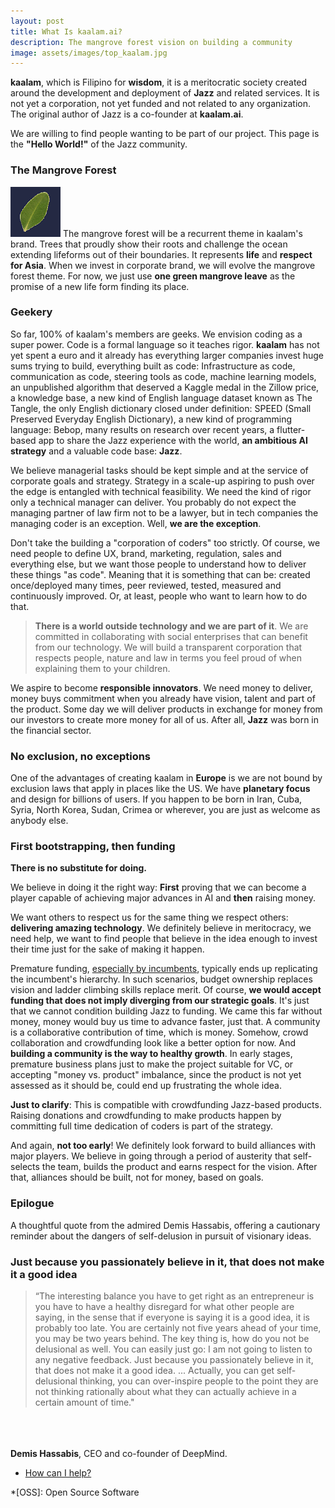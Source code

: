 ```yaml
---
layout: post
title: What Is kaalam.ai?
description: The mangrove forest vision on building a community
image: assets/images/top_kaalam.jpg
---
```

<div id="main" class="alt">
<section id="one">

<div class="box">
<p><b>kaalam</b>, which is Filipino for <b>wisdom</b>, it is a meritocratic society created around the development and deployment
of <b>Jazz</b> and related services. It is not yet a corporation, not yet funded and not related to any organization. The original
author of Jazz is a co-founder at <b>kaalam.ai</b>.</p>
</div>

<p>We are willing to find people wanting to be part of our project. This page is the <b>"Hello World!"</b> of the Jazz community.</p>

<h3>The Mangrove Forest</h3>

<p><span class="image left"><img src="/kaalam/assets/images/logo_80.png" alt="" style="width:80px;" /></span>
The mangrove forest will be a recurrent theme in kaalam's brand. Trees that proudly show their roots and challenge the ocean extending
lifeforms out of their boundaries. It represents <b>life</b> and <b>respect for Asia</b>. When we invest in corporate brand, we will evolve
the mangrove forest theme. For now, we just use <b>one green mangrove leave</b> as the promise of a new life form finding its place.
</p>

<h3>Geekery</h3>

<p>So far, 100% of kaalam's members are geeks. We envision coding as a super power. Code is a formal language so it teaches rigor.
<b>kaalam</b> has not yet spent a euro and it already has everything larger companies invest huge sums trying to build, everything
built as code: Infrastructure as code, communication as code, steering tools as code, machine learning models, an unpublished algorithm that
deserved a Kaggle medal in the Zillow price, a knowledge base, a new kind of English language dataset known as The Tangle, the only English
dictionary closed under definition: SPEED (Small Preserved Everyday English Dictionary), a new kind of programming language: Bebop, many
results on research over recent years, a flutter-based app to share the Jazz experience with the world, <b>an ambitious AI strategy</b>
and a valuable code base: <b>Jazz</b>.</p>

<p>We believe managerial tasks should be kept simple and at the service of corporate goals and strategy. Strategy in a scale-up aspiring to
push over the edge is entangled with technical feasibility. We need the kind of rigor only a technical manager can deliver. You probably do
not expect the managing partner of law firm not to be a lawyer, but in tech companies the managing coder is an exception. Well, <b>we are
the exception</b>.</p>

<p>Don't take the building a "corporation of coders" too strictly. Of course, we need people to define UX, brand, marketing, regulation,
sales and everything else, but we want those people to understand how to deliver these things "as code". Meaning that it is something that
can be: created once/deployed many times, peer reviewed, tested, measured and continuously improved. Or, at least, people who want to learn
how to do that.</p>

<blockquote><b>There is a world outside technology and we are part of it</b>. We are committed in collaborating with social enterprises
that can benefit from our technology. We will build a transparent corporation that respects people, nature and law in terms you feel
proud of when explaining them to your children.</blockquote>

<p>We aspire to become <b>responsible innovators</b>. We need money to deliver, money buys commitment when you already have vision, talent
and part of the product. Some day we will deliver products in exchange for money from our investors to create more money for all of us.
After all, <b>Jazz</b> was born in the financial sector.</p>

<h3>No exclusion, no exceptions</h3>

<p>One of the advantages of creating kaalam in <b>Europe</b> is we are not bound by exclusion laws that apply in places like the US. We
have <b>planetary focus</b> and  design for billions of users. If you happen to be born in Iran, Cuba, Syria, North Korea, Sudan, Crimea
or wherever, you are just as welcome as anybody else.</p>

<h3>First bootstrapping, then funding</h3>

<div class="box">
<p><b>There is no substitute for doing.</b></p>
</div>

<p>We believe in doing it the right way: <b>First</b> proving that we can become a player capable of achieving major advances in AI and
<b>then</b> raising money.</p>

<p>We want others to respect us for the same thing we respect others: <b>delivering amazing technology</b>. We definitely believe in
meritocracy, we need help, we want to find people that believe in the idea enough to invest their time just for the sake of making it
happen.</p>

<p>Premature funding, <a href="https://www.cbinsights.com/research/corporate-innovation-strategy-guide">especially by incumbents</a>,
typically ends up replicating the incumbent's hierarchy. In such scenarios, budget ownership replaces vision and ladder climbing skills
replace merit. Of course, <b>we would accept funding that does not imply diverging from our strategic goals</b>. It's just that we cannot
condition building Jazz to funding. We came this far without money, money would buy us time to advance faster, just that. A community is a
collaborative contribution of time, which is money. Somehow, crowd collaboration and crowdfunding look like a better option for now.
And <b>building a community is the way to healthy growth</b>. In early stages, premature business plans just to make the project suitable
for VC, or accepting "money vs. product" imbalance, since the product is not yet assessed as it should be, could end up frustrating the
whole idea.</p>

<p><b>Just to clarify</b>: This is compatible with crowdfunding Jazz-based products. Raising donations and crowdfunding to make products
happen by committing full time dedication of coders is part of the strategy.</p>

<p>And again, <b>not too early</b>! We definitely look forward to build alliances with major players. We believe in going through a period
of austerity that self-selects the team, builds the product and earns respect for the vision. After that, alliances should be built, not
for money, based on goals.</p>

<h3>Epilogue</h3>

<p>A thoughtful quote from the admired Demis Hassabis, offering a cautionary reminder about the dangers of self-delusion in pursuit of
visionary ideas.</p>
<div class="inner">
<h3>Just because you passionately believe in it, that does not make it a good idea</h3>
<div class="row">
<div class="6u 12u$(small)">
<blockquote>
“The interesting balance you have to get right as an entrepreneur is you have to have a healthy disregard for what other people are saying,
in the sense that if everyone is saying it is a good idea, it is probably too late. You are certainly not five years ahead of your time, you
may be two years behind. The key thing is, how do you not be delusional as well. You can easily just go: I am not going to listen to any
negative feedback. Just because you passionately believe in it, that does not make it a good idea. ... Actually, you can get self-delusional
thinking, you can over-inspire people to the point they are not thinking rationally about what they can actually achieve in a certain amount
of time."
</blockquote>
</div>
<div class="6u$ 12u$(small)">
<br/><br/><br/>
<b>Demis Hassabis</b>, CEO and co-founder of DeepMind.
</div>
</div>
</div>

<ul class="actions small">
	<li><a href="/jazz_reference/contributing_welcome_all.html" class="button small">How can I help?</a></li>
</ul>

</section>
</div>

*[OSS]: Open Source Software
